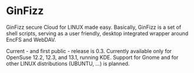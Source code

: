 GinFizz
=======

GinFizz secure Cloud for LINUX made easy. Basically, GinFizz is a set of shell scripts, serving as a user friendly, desktop integrated wrapper around EncFS and WebDAV.

Current - and first public - release is 0.3. Currently available only for OpenSuse 12.2, 12.3, and 13.1, running KDE. Support for Gnome and for other LINUX distributions (UBUNTU, ...) is planned.
